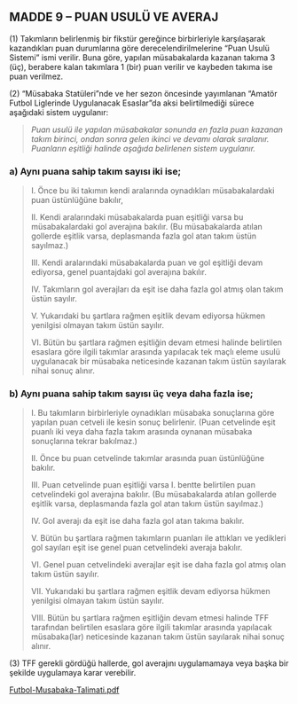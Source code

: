 ## MADDE 9 – PUAN USULÜ VE AVERAJ

(1) Takımların belirlenmiş bir fikstür gereğince birbirleriyle karşılaşarak kazandıkları puan durumlarına göre derecelendirilmelerine “Puan Usulü Sistemi” ismi verilir. Buna göre, yapılan müsabakalarda kazanan takıma 3 (üç), berabere kalan takımlara 1 (bir) puan verilir ve kaybeden takıma ise puan verilmez.

(2) “Müsabaka Statüleri”nde ve her sezon öncesinde yayımlanan “Amatör Futbol Liglerinde Uygulanacak Esaslar”da aksi belirtilmediği sürece aşağıdaki sistem uygulanır:

>*Puan usulü ile yapılan müsabakalar sonunda en fazla puan kazanan takım birinci, ondan sonra gelen ikinci ve devamı olarak sıralanır. Puanların eşitliği halinde aşağıda belirlenen sistem uygulanır.*

### **a) Aynı puana sahip takım sayısı iki ise;**

> I. Önce bu iki takımın kendi aralarında oynadıkları müsabakalardaki puan üstünlüğüne bakılır,
>
> II. Kendi aralarındaki müsabakalarda puan eşitliği varsa bu müsabakalardaki gol averajına bakılır. (Bu müsabakalarda atılan gollerde eşitlik varsa, deplasmanda fazla gol atan takım üstün sayılmaz.)
>
> III. Kendi aralarındaki müsabakalarda puan ve gol eşitliği devam ediyorsa, genel puantajdaki gol averajına bakılır.
>
> IV. Takımların gol averajları da eşit ise daha fazla gol atmış olan takım üstün sayılır.
>
> V. Yukarıdaki bu şartlara rağmen eşitlik devam ediyorsa hükmen yenilgisi olmayan takım üstün sayılır.
>
> VI. Bütün bu şartlara rağmen eşitliğin devam etmesi halinde belirtilen esaslara göre ilgili takımlar arasında yapılacak tek maçlı eleme usulü uygulanacak bir müsabaka neticesinde kazanan takım üstün sayılarak nihai sonuç alınır.

### **b) Aynı puana sahip takım sayısı üç veya daha fazla ise;**

> I. Bu takımların birbirleriyle oynadıkları müsabaka sonuçlarına göre yapılan puan cetveli ile kesin sonuç belirlenir. (Puan cetvelinde eşit puanlı iki veya daha fazla takım arasında oynanan müsabaka sonuçlarına tekrar bakılmaz.)
>
> II. Önce bu puan cetvelinde takımlar arasında puan üstünlüğüne bakılır.
>
> III. Puan cetvelinde puan eşitliği varsa I. bentte belirtilen puan cetvelindeki gol averajına bakılır. (Bu müsabakalarda atılan gollerde eşitlik varsa, deplasmanda fazla gol atan takım üstün sayılmaz.)
>
> IV. Gol averajı da eşit ise daha fazla gol atan takıma bakılır. 
>
> V. Bütün bu şartlara rağmen takımların puanları ile attıkları ve yedikleri gol sayıları eşit ise genel puan cetvelindeki averaja bakılır.
>
> VI. Genel puan cetvelindeki averajlar eşit ise daha fazla gol atmış olan takım üstün sayılır.
>
> VII. Yukarıdaki bu şartlara rağmen eşitlik devam ediyorsa hükmen yenilgisi olmayan takım üstün sayılır.
>
> VIII. Bütün bu şartlara rağmen eşitliğin devam etmesi halinde TFF tarafından belirtilen esaslara göre ilgili takımlar arasında yapılacak müsabaka(lar) neticesinde kazanan takım üstün sayılarak nihai sonuç alınır.

(3) TFF gerekli gördüğü hallerde, gol averajını uygulamamaya veya başka bir şekilde uygulamaya karar verebilir.

[Futbol-Musabaka-Talimati.pdf](https://www.tff.org/Resources/TFF/Documents/TALIMATLAR/Futbol-Musabaka-Talimati.pdf)
